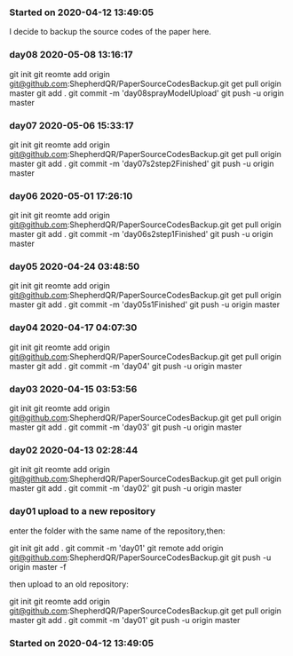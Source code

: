 <!--
 * @Author: Shepherd Qirong
 * @Date: 2020-04-12 13:48:44
 * @Github: https://github.com/ShepherdQR
 * @LastEditors: Shepherd Qirong
 * @LastEditTime: 2020-05-08 13:17:29
 * @Copyright (c) 2019--20xx Shepherd Qirong. All rights reserved.
 -->

### Started on 2020-04-12 13:49:05
I decide to backup the source codes of the paper here.


### day08 2020-05-08 13:16:17
git init
git reomte add origin git@github.com:ShepherdQR/PaperSourceCodesBackup.git
get pull origin master
git add .
git commit -m 'day08sprayModelUpload'
git push -u origin master


### day07 2020-05-06 15:33:17
git init
git reomte add origin git@github.com:ShepherdQR/PaperSourceCodesBackup.git
get pull origin master
git add .
git commit -m 'day07s2step2Finished'
git push -u origin master


### day06 2020-05-01 17:26:10
git init
git reomte add origin git@github.com:ShepherdQR/PaperSourceCodesBackup.git
get pull origin master
git add .
git commit -m 'day06s2step1Finished'
git push -u origin master


### day05 2020-04-24 03:48:50
git init
git reomte add origin git@github.com:ShepherdQR/PaperSourceCodesBackup.git
get pull origin master
git add .
git commit -m 'day05s1Finished'
git push -u origin master


### day04 2020-04-17 04:07:30
git init
git reomte add origin git@github.com:ShepherdQR/PaperSourceCodesBackup.git
get pull origin master
git add .
git commit -m 'day04'
git push -u origin master


### day03 2020-04-15 03:53:56
git init
git reomte add origin git@github.com:ShepherdQR/PaperSourceCodesBackup.git
get pull origin master
git add .
git commit -m 'day03'
git push -u origin master


### day02 2020-04-13 02:28:44
git init
git reomte add origin git@github.com:ShepherdQR/PaperSourceCodesBackup.git
get pull origin master
git add .
git commit -m 'day02'
git push -u origin master


### day01 upload to a new repository
enter the folder with the same name of the repository,then:

git init
git add .
git commit -m 'day01'
git remote add origin git@github.com:ShepherdQR/PaperSourceCodesBackup.git
git push -u origin master -f

then upload to an old repository:

git init
git reomte add origin git@github.com:ShepherdQR/PaperSourceCodesBackup.git
get pull origin master
git add .
git commit -m 'day01'
git push -u origin master
### Started on 2020-04-12 13:49:05
